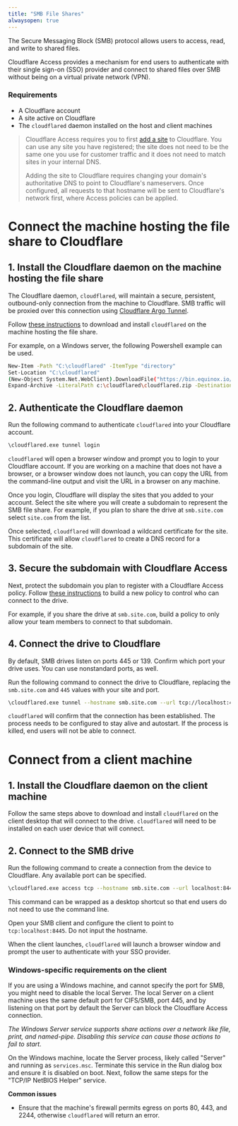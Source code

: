 ```yaml
---
title: "SMB File Shares"
alwaysopen: true
---
```


The Secure Messaging Block (SMB) protocol allows users to access, read, and write to shared files.

Cloudflare Access provides a mechanism for end users to authenticate with their single sign-on (SSO) provider and connect to shared files over SMB without being on a virtual private network (VPN).

### Requirements
* A Cloudflare account
* A site active on Cloudflare
* The `cloudflared` daemon installed on the host and client machines

> Cloudflare Access requires you to first [add a site](https://dash.cloudflare.com/sign-up) to Cloudflare. You can use any site you have registered; the site does not need to be the same one you use for customer traffic and it does not need to match sites in your internal DNS.
>
> Adding the site to Cloudflare requires changing your domain's authoritative DNS to point to Cloudflare's nameservers. Once configured, all requests to that hostname will be sent to Cloudflare's network first, where Access policies can be applied.

# **Connect the machine hosting the file share to Cloudflare**

## 1. Install the Cloudflare daemon on the machine hosting the file share

The Cloudflare daemon, `cloudflared`, will maintain a secure, persistent, outbound-only connection from the machine to Cloudflare. SMB traffic will be proxied over this connection using [Cloudflare Argo Tunnel](https://www.cloudflare.com/products/argo-tunnel/).

Follow [these instructions](https://developers.cloudflare.com/argo-tunnel/downloads/) to download and install `cloudflared` on the machine hosting the file share.

For example, on a Windows server, the following Powershell example can be used.

```bash
New-Item -Path "C:\cloudflared" -ItemType "directory"
Set-Location "C:\cloudflared"
(New-Object System.Net.WebClient).DownloadFile("https://bin.equinox.io/c/VdrWdbjqyF/cloudflared-stable-windows-amd64.zip","c:\cloudflared\cloudflared.zip")
Expand-Archive -LiteralPath c:\cloudflared\cloudflared.zip -DestinationPath c:\cloudflared
```

## 2. Authenticate the Cloudflare daemon

Run the following command to authenticate `cloudflared` into your Cloudflare account.

```bash
\cloudflared.exe tunnel login
```

`cloudflared` will open a browser window and prompt you to login to your Cloudflare account. If you are working on a machine that does not have a browser, or a browser window does not launch, you can copy the URL from the command-line output and visit the URL in a browser on any machine.

Once you login, Cloudflare will display the sites that you added to your account. Select the site where you will create a subdomain to represent the SMB file share. For example, if you plan to share the drive at `smb.site.com` select `site.com` from the list.

Once selected, `cloudflared` will download a wildcard certificate for the site. This certificate will allow `cloudflared` to create a DNS record for a subdomain of the site.

## 3. Secure the subdomain with Cloudflare Access

Next, protect the subdomain you plan to register with a Cloudflare Access policy. Follow [these instructions](https://developers.cloudflare.com/access/setting-up-access/configuring-access-policies/) to build a new policy to control who can connect to the drive.

For example, if you share the drive at `smb.site.com`, build a policy to only allow your team members to connect to that subdomain.

## 4. Connect the drive to Cloudflare

By default, SMB drives listen on ports 445 or 139. Confirm which port your drive uses. You can use nonstandard ports, as well.

Run the following command to connect the drive to Cloudflare, replacing the `smb.site.com` and `445` values with your site and port.

```bash
\cloudflared.exe tunnel --hostname smb.site.com --url tcp://localhost:445
```

`cloudflared` will confirm that the connection has been established. The process needs to be configured to stay alive and autostart. If the process is killed, end users will not be able to connect.

# **Connect from a client machine**

## 1. Install the Cloudflare daemon on the client machine

Follow the same steps above to download and install `cloudflared` on the client desktop that will connect to the drive. `cloudflared` will need to be installed on each user device that will connect.

## 2. Connect to the SMB drive

Run the following command to create a connection from the device to Cloudflare. Any available port can be specified.

```bash
\cloudflared.exe access tcp --hostname smb.site.com --url localhost:8445
```

This command can be wrapped as a desktop shortcut so that end users do not need to use the command line.

Open your SMB client and configure the client to point to `tcp:localhost:8445`. Do not input the hostname.

When the client launches, `cloudflared` will launch a browser window and prompt the user to authenticate with your SSO provider.

### Windows-specific requirements on the client

If you are using a Windows machine, and cannot specify the port for SMB, you might need to disable the local Server. The local Server on a client machine uses the same default port for CIFS/SMB, port 445, and by listening on that port by default the Server can block the Cloudflare Access connection.

*The Windows Server service supports share actions over a network like file, print, and named-pipe. Disabling this service can cause those actions to fail to start.*

On the Windows machine, locate the Server process, likely called "Server" and running as `services.msc`. Terminate this service in the Run dialog box and ensure it is disabled on boot. Next, follow the same steps for the "TCP/IP NetBIOS Helper" service.

**Common issues**

* Ensure that the machine's firewall permits egress on ports 80, 443, and 2244, otherwise `cloudflared` will return an error.